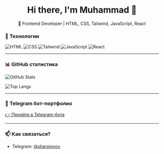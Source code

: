 <h1 align="center">Hi there, I'm Muhammad 👋</h1>

<p align="center">
  🚀 Frontend Developer | HTML, CSS, Tailwind, JavaScript, React
</p>

### 🧰 Технологии

![HTML](https://img.shields.io/badge/-HTML5-E34F26?logo=html5&logoColor=white&style=flat)
![CSS](https://img.shields.io/badge/-CSS3-1572B6?logo=css3&logoColor=white&style=flat)
![Tailwind](https://img.shields.io/badge/-TailwindCSS-38B2AC?logo=tailwind-css&logoColor=white&style=flat)
![JavaScript](https://img.shields.io/badge/-JavaScript-F7DF1E?logo=javascript&logoColor=black&style=flat)
![React](https://img.shields.io/badge/-React-61DAFB?logo=react&logoColor=black&style=flat)

---

### 📊 GitHub статистика

![GitHub Stats](https://github-readme-stats.vercel.app/api?username=sharpjonov&show_icons=true&theme=tokyonight)

![Top Langs](https://github-readme-stats.vercel.app/api/top-langs/?username=sharpjonov&layout=compact&theme=tokyonight)

---

### 📲 Telegram бот-портфолио

[👉 Перейти в Telegram-бота](https://t.me/sharipjonov_bot)

---

### 📫 Как связаться?

- Telegram: [@sharpjonov](https://t.me/sharpjonov)
